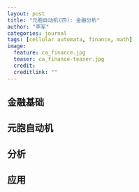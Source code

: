 ```yaml
---
layout: post
title: "元胞自动机(四): 金融分析"
author: "李军"
categories: journal
tags: [cellular automata, finance, math]
image:
  feature: ca_finance.jpg
  teaser: ca_finance-teaser.jpg
  credit: 
  creditlink: ""
---
```


## 金融基础

## 元胞自动机

## 分析

## 应用